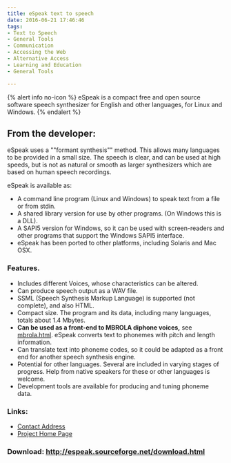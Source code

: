 ```yaml
---
title: eSpeak text to speech
date: 2016-06-21 17:46:46
tags: 
- Text to Speech
- General Tools
- Communication
- Accessing the Web
- Alternative Access
- Learning and Education
- General Tools

---
```


{% alert info no-icon %}
eSpeak is a compact free and open source software speech synthesizer for English and other languages, for Linux and Windows.
{% endalert %}

<!-- more -->

From the developer:
-------------------

 eSpeak uses a ""formant synthesis"" method. This allows many languages to be provided in a small size. The speech is clear, and can be used at high speeds, but is not as natural or smooth as larger synthesizers which are based on human speech recordings.

 eSpeak is available as:

- A command line program (Linux and Windows) to speak text from a file or from stdin.
- A shared library version for use by other programs. (On Windows this is a DLL).
- A SAPI5 version for Windows, so it can be used with screen-readers and other programs that support the Windows SAPI5 interface.
- eSpeak has been ported to other platforms, including Solaris and Mac OSX.

### Features. 

- Includes different Voices, whose characteristics can be altered.
- Can produce speech output as a WAV file.
- SSML (Speech Synthesis Markup Language) is supported (not complete), and also HTML.
- Compact size. The program and its data, including many languages, totals about 1.4 Mbytes.
- **Can be used as a front-end to MBROLA diphone voices,** see <a href="">mbrola.html</a>. eSpeak converts text to phonemes with pitch and length information.
- Can translate text into phoneme codes, so it could be adapted as a front end for another speech synthesis engine.
- Potential for other languages. Several are included in varying stages of progress. Help from native speakers for these or other languages is welcome.
- Development tools are available for producing and tuning phoneme data.

### Links:
- <a href="mailto:jonsd@users.sourceforge.net">Contact Address</a>
- <a href="http://espeak.sourceforge.net/">Project Home Page</a>

### Download: http://espeak.sourceforge.net/download.html 